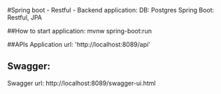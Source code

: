 #Spring boot - Restful - Backend application:
DB: Postgres
Spring Boot: Restful, JPA

##How to start application:
mvnw spring-boot:run

##APIs
Application url: 'http://localhost:8089/api'

## Swagger:
Swagger url: http://localhost:8089/swagger-ui.html